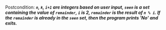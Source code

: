 Postcondition: ***`n`, `k`, `i+1` are integers based on user input, `seen` is a set containing the value of `remainder`, `i` is 2, `remainder` is the result of `n % i`. If the `remainder` is already in the `seen` set, then the program prints 'No' and exits.***